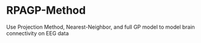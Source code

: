 # RPAGP-Method
Use Projection Method, Nearest-Neighbor, and full GP model to model brain connectivity on EEG data
